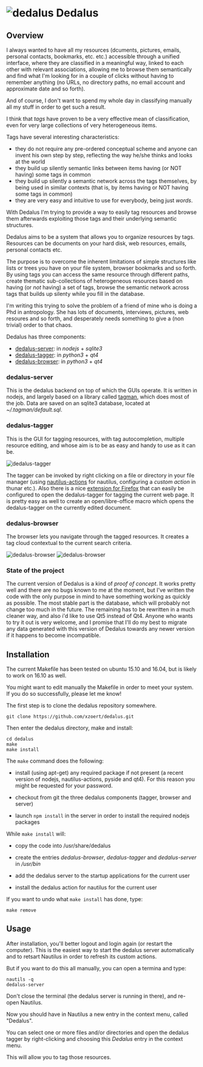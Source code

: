 # ![dedalus](dedalus.png) Dedalus

## Overview

I always wanted to have all my resources (dcuments, pictures, emails, personal 
contacts, bookmarks, etc. etc.) accessible through 
a unified interface, where they are classified in a meaningful way, linked to each 
other with relevant associations, allowing me to browse them semantically and find 
what I'm looking for in a couple of clicks without having to remember anything 
(no URLs, no directory paths, no email account and approximate date and so forth). 

And of course, I don't want to spend my whole day in classifying manually all my stuff
in order to get such a result.

I think that *tags* have proven to be a very effective mean of classification, even
for very large collections of very heterogeneous items.

Tags have several interesting characteristics:

- they do not require any pre-ordered conceptual scheme and anyone can invent his 
own step by step, reflecting the way he/she thinks and looks at the world
- they build up silently semantic links between items having (or NOT having)
some tags in common
- they build up silently a semantic network across the tags themselves, by being
used in similar contexts (that is, by items having or NOT having some tags in common)
- they are very easy and intuitive to use for everybody, being just *words*. 

With Dedalus I'm trying to provide a way to easily tag resources and browse 
them afterwards exploiting those tags and their underlying semantic structures.








Dedalus aims to be a system that allows you to organize resources by tags. 
Resources can be documents on your hard disk, web resources, emails, personal contacts etc.

The purpose is to overcome the inherent limitations of simple structures like 
lists or trees you have on your file system, browser bookmarks and so forth. 
By using tags you can access the same resource through different paths, create thematic
sub-collections of heterogeneous resources based on having (or *not* having) a set of tags, 
browse the semantic network across tags that builds up silenty while you fill in the database.

I'm writing this trying to solve the problem of a friend of mine who is doing a Phd
in antropology. She has lots of documents, interviews, pictures, web resoures and so 
forth, and desperately needs something to give a (non trivial) order to that chaos. 

Dedalus has three components: 

- [dedalus-server](#dedalus-server): in *nodejs* + *sqlite3*
- [dedalus-tagger](#dedalus-tagger): in *python3* + *qt4*
- [dedalus-browser](#dedalus-browser): in *python3* + *qt4*

### <a name="dedalus-server"></a>dedalus-server

This is the dedalus backend on top of which the 
GUIs operate. It is written in nodejs, and largely based on a library called 
[tagman](https://github.com/xzoert/tagman), which does most of the job. 
Data are saved on an sqlite3 database, located at *~/.tagman/default.sql*.

### <a name="dedalus-tagger"></a>dedalus-tagger

This is the GUI for tagging resources, with tag autocompletion, 
multiple resource editing, and whose aim is to be as easy and handy to use as it can be. 

![dedalus-tagger](tagger-screenshot.png)

The tagger can be invoked by right clicking on a file or directory 
in your file manager (using [nautilus-actions](http://www.nautilus-actions.org/) for nautilus,
configuring a *custom action* in thunar etc.).
Also there is a nice [extension for Firefox](https://addons.mozilla.org/en-US/firefox/addon/open-with/) 
that can easily be configured to open the dedalus-tagger for tagging the current web page.
It is pretty easy as well to create an open/libre-office macro which opens the dedalus-tagger
on the currently edited document.

### <a name="dedalus-browser"></a>dedalus-browser

The browser lets you navigate through the tagged resources. It creates a tag cloud
contextual to the current search criteria.

![dedalus-browser](browser-screenshot1.png)
![dedalus-browser](browser-screenshot2.png)



### State of the project
The current version of Dedalus is a kind of *proof of concept*. It works pretty well
and there are no bugs known to me at the moment, but I've written the code with the only 
purpose in mind to have something working as quickly as possible. 
The most stable part is the database, which will probably not change too much in
the future. The remaining has to be rewritten in a much cleaner way, and also i'd like to use Qt5
instead of Qt4.
Anyone who wants to try it out is very welcome, and I promise that I'll do my best to 
migrate any data generated with this version of Dedalus towards any newer version if 
it happens to become incompatible. 


## Installation

The current Makefile has been tested on ubuntu 15.10 and 16.04, but is likely to work 
on 16.10 as well. 

You might want to edit manually the Makefile in order to meet your system. If you do so successfully,
please let me know! 

The first step is to clone the dedalus repository somewhere.

```
git clone https://github.com/xzoert/dedalus.git
```

Then enter the dedalus directory, make and install:

```
cd dedalus
make
make install
```

The `make` command does the following:

- install (using apt-get) any required package if not present 
(a recent version of nodejs, nautilus-actions, pyside and qt4). For this reason 
you might be requested for your password.

- checkout from git the three dedalus components (tagger, browser and server)

- launch `npm install` in the server in order to install the required nodejs
packages


While `make install` will:

- copy the code into /usr/share/dedalus

- create the entries *dedalus-browser*, *dedalus-tagger* and *dedalus-server* in */usr/bin*

- add the dedalus server to the startup applications for the current user

- install the dedalus action for nautilus for the current user

If you want to undo what `make install` has done, type:

```
make remove
```

## Usage

After installation, you'll better logout and login again (or restart the computer). 
This is the easiest way to start the dedalus server automatically and to retsart
Nautilus in order to refresh its custom actions.

But if you want to do this all manually, you can open a termina and type:

```
nautils -q
dedalus-server
```
Don't close the terminal (the dedalus server is running in there), and re-open Nautilus.

Now you should have in Nautilus a new entry in the context menu, called "Dedalus".

You can select one or more files and/or directories and open the dedalus tagger by 
right-clicking and choosing this *Dedalus* entry in the context menu.

This will allow you to tag those resources. 






